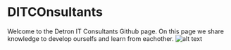 # DITCOnsultants
Welcome to the Detron IT Consultants Github page. On this page we share knowledge to develop ourselfs and learn from eachother.
![alt text](https://github.com/DITCOnsultants/DITCOnsultants/blob/main/ditco_linkedin_banner_v3%5B1%5D%5B3%5D.jpg)
